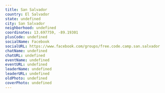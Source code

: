 ```yaml
---
title: San Salvador
country: El Salvador
state: undefined
city: San Salvador
neighborhood: undefined
coordinates: 13.697759, -89.19301
plusCode: undefined
socialName: Facebook
socialURL: https://www.facebook.com/groups/free.code.camp.san.salvador
chatName: undefined
chatURL: undefined
eventName: undefined
eventURL: undefined
leaderName: undefined
leaderURL: undefined
oldPhoto: undefined
coverPhoto: undefined
---
```

